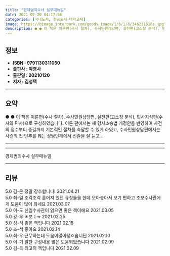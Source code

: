 ```yaml
---
title: "경제범죄수사 실무매뉴얼"
date: 2021-07-20 04:17:56
categories: [국내도서, 전공도서-대학교재]
image: https://bimage.interpark.com/goods_image/1/6/1/8/346231618s.jpg
description: ● ● 이 책은 이론편(수사 절차), 수사민원상담편, 실전편(고소장 분석), 민사지식편(수사와 민사)으로 구성하였습니다. 이론 편에서는 새 형사소송법 개정안을 반영하여 사건의 접수부터 종결까지 기본적인 절차를 숙달할 수 있게 하였고, 수사민원상담편에서는 사건의 첫 단추를 꿰는 상담단
---
```


## **정보**

- **ISBN : 9791130311050**
- **출판사 : 박영사**
- **출판일 : 20210120**
- **저자 : 김성택**

------



## **요약**

●  ●  이 책은 이론편(수사 절차), 수사민원상담편, 실전편(고소장 분석), 민사지식편(수사와 민사)으로 구성하였습니다. 이론 편에서는 새 형사소송법 개정안을 반영하여 사건의 접수부터 종결까지 기본적인 절차를 숙달할 수 있게 하였고, 수사민원상담편에서는 사건의 첫 단추를 꿰는 상담단계에서 진술을 잘 듣고... 

------



------


경제범죄수사 실무매뉴얼 

------


## **리뷰** 

5.0 김-은 정말 강추합니다! 2021.04.21 <br/>5.0 최-일 조각조각 흩어져 있던 규정들을 한데 모아놓아서 보기 편하고 초보수사관에게 도움이 많이 되네요 2021.03.07 <br/>5.0 이-도 신임수사관이 읽으면 좋은 책이에요 2021.03.05 <br/>5.0 강-우 ㅊ포ㅕㅠ 2021.02.25 <br/>5.0 성-석 좋은 책입니다 2021.02.18 <br/>5.0 조-석 좋아요 2021.02.14 <br/>5.0 최-우 근무하는데 도움이많이됗ㅇ습니딘 2021.02.10 <br/>5.0 이-기 알찬 구성내용 많은 도움되었습니다 2021.02.09 <br/>5.0 김-득 최고의 책입니다 2021.02.09 <br/>